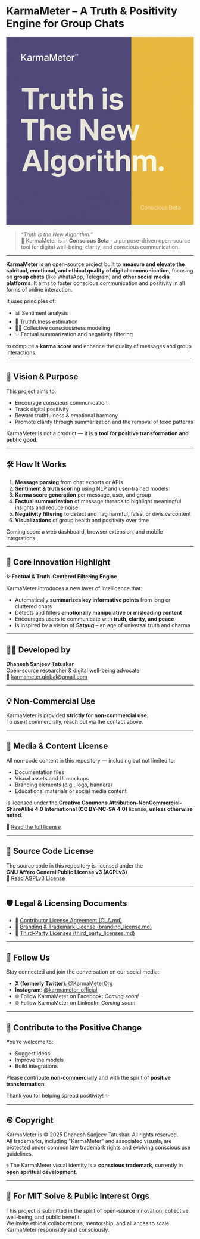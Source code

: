 # KarmaMeter – A Truth & Positivity Engine for Group Chats

![KarmaMeter – Conscious Beta](assets/ConsciousBeta.png)

> *“Truth is the New Algorithm.”*  
> 🧘 KarmaMeter is in **Conscious Beta** – a purpose-driven open-source tool for digital well-being, clarity, and conscious communication.

---

**KarmaMeter** is an open-source project built to **measure and elevate the spiritual, emotional, and ethical quality of digital communication**, focusing on **group chats** (like WhatsApp, Telegram) and **other social media platforms**. It aims to foster conscious communication and positivity in all forms of online interaction.

It uses principles of:
- 📊 Sentiment analysis  
- 🧠 Truthfulness estimation  
- 🧘‍♀️ Collective consciousness modeling  
- ✨ Factual summarization and negativity filtering  

to compute a **karma score** and enhance the quality of messages and group interactions.

---

## 🌱 Vision & Purpose

This project aims to:
- Encourage conscious communication  
- Track digital positivity  
- Reward truthfulness & emotional harmony  
- Promote clarity through summarization and the removal of toxic patterns  

KarmaMeter is not a product — it is a **tool for positive transformation and public good**.

---

## 🛠️ How It Works

1. **Message parsing** from chat exports or APIs  
2. **Sentiment & truth scoring** using NLP and user-trained models  
3. **Karma score generation** per message, user, and group  
4. **Factual summarization** of message threads to highlight meaningful insights and reduce noise  
5. **Negativity filtering** to detect and flag harmful, false, or divisive content  
6. **Visualizations** of group health and positivity over time  

Coming soon: a web dashboard, browser extension, and mobile integrations.

---

## 🧪 Core Innovation Highlight

**✨ Factual & Truth-Centered Filtering Engine**

KarmaMeter introduces a new layer of intelligence that:
- Automatically **summarizes key informative points** from long or cluttered chats  
- Detects and filters **emotionally manipulative or misleading content**  
- Encourages users to communicate with **truth, clarity, and peace**  
- Is inspired by a vision of **Satyug** – an age of universal truth and dharma

---

## 👨‍💻 Developed by

**Dhanesh Sanjeev Tatuskar**  
Open-source researcher & digital well-being advocate  
📧 karmameter.global@gmail.com

---

## 💡 Non-Commercial Use

KarmaMeter is provided **strictly for non-commercial use**.  
To use it commercially, reach out via the contact above.

---

## 📄 Media & Content License

All non-code content in this repository — including but not limited to:
- Documentation files  
- Visual assets and UI mockups  
- Branding elements (e.g., logo, banners)  
- Educational materials or social media content  

is licensed under the **Creative Commons Attribution-NonCommercial-ShareAlike 4.0 International (CC BY-NC-SA 4.0)** license, **unless otherwise noted**.

🔗 [Read the full license](https://creativecommons.org/licenses/by-nc-sa/4.0/)

---

## 📜 Source Code License

The source code in this repository is licensed under the  
**GNU Affero General Public License v3 (AGPLv3)**  
🔗 [Read AGPLv3 License](https://www.gnu.org/licenses/agpl-3.0.html)

---

## 🛡️ Legal & Licensing Documents

- 📜 [Contributor License Agreement (CLA.md)](CLA.md)  
- 📘 [Branding & Trademark License (branding_license.md)](branding_license.md)  
- 📎 [Third-Party Licenses (third_party_licenses.md)](third_party_licenses.md)

---

## 📱 Follow Us

Stay connected and join the conversation on our social media:
- **X (formerly Twitter)**: [@KarmaMeterOrg](https://x.com/KarmaMeterOrg)
- **Instagram**: [@karmameter_official](https://instagram.com/karmameter_official)
- 🌐 Follow KarmaMeter on Facebook: *Coming soon!*  
- 🌐 Follow KarmaMeter on LinkedIn: *Coming soon!*

---

## 🙏 Contribute to the Positive Change

You’re welcome to:
- Suggest ideas  
- Improve the models  
- Build integrations  

Please contribute **non-commercially** and with the spirit of **positive transformation**.

Thank you for helping spread positivity! ✨

---

## © Copyright

KarmaMeter is © 2025 Dhanesh Sanjeev Tatuskar. All rights reserved.  
All trademarks, including "KarmaMeter" and associated visuals, are protected under common law trademark rights and evolving conscious use guidelines.

🌀 The KarmaMeter visual identity is a **conscious trademark**, currently in **open spiritual development**.

---

## 🧭 For MIT Solve & Public Interest Orgs

This project is submitted in the spirit of open-source innovation, collective well-being, and public benefit.  
We invite ethical collaborations, mentorship, and alliances to scale KarmaMeter responsibly and consciously.


